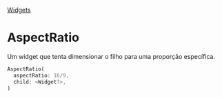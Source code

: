 [Widgets](https://github.com/leofds/flutter-class/blob/master/flutter/widgets/README.md)

# AspectRatio

Um widget que tenta dimensionar o filho para uma proporção específica.

```dart
AspectRatio(
  aspectRatio: 16/9,
  child: <Widget?>,
)
```
